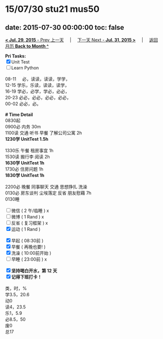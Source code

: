 # 15/07/30 stu21 mus50

date: 2015-07-30 00:00:00
toc: false
---
[**< Jul. 29, 2015** - Prev 上一天](/lifelogs/2015/07/d29.md) &nbsp; &nbsp; | &nbsp; &nbsp; [下一天 Next - **Jul. 31, 2015 >**](/lifelogs/2015/07/d31.md) &nbsp; &nbsp; |  &nbsp; &nbsp; [返回月历 **Back to Month ^**](/lifelogs/2015/07/index.md)
<br/><div><strong>Pri Tasks:</strong></div><div><input checked="true" type="checkbox"/>Unit Test</div><div><input type="checkbox"/>Learn Python</div><div><br clear="none"/></div><div>08-11     必，读读，读读，学学，</div><div>12-15 学乐，乐读，读读，读学，</div><div>16-19 学必，必学，学必，必必，</div><div>20-23 必必，必必，必必，必必，</div><div>00-02 必必，必。</div><div><br/></div><div><b># Time Detail</b></div><div>0830起</div><div>0900必 内务 30m</div><div>1100读 交通 听书 早餐 了解公司公寓 2h</div><div><strong>1230学 UnitTest 1.5h</strong></div><div><br clear="none"/></div><div>1330乐 午餐 租房事宜 1h</div><div>1530读 搬行李 阅读 2h</div><div><b>1630学 UnitTest 1h</b></div><div>1730必 住房问题 1h</div><div><strong>1830学 UnitTest 1h</strong></div><div><br clear="none"/></div><div>2200必 晚餐 同事聊天 交通 思想挣扎 洗澡</div><div>0130必 房东谈判 尘埃落定 反省 朋友慰藉 7h </div><div>0130睡</div><div><br/></div><div><input type="checkbox"/>微信 ( 2 午/临睡 ) x</div><div><input type="checkbox"/>微博 ( 1 Rand ) x</div><div><input type="checkbox"/>反省 ( 复习框架 ) x</div><div><input checked="true" type="checkbox"/>运动 ( 1 Rand ) </div><div><br/></div><div><input checked="true" type="checkbox"/>早起 ( 08:30前 ) </div><div><input checked="true" type="checkbox"/>早餐 ( 再晚也要! ) </div><div><input checked="true" type="checkbox"/>洗澡 ( 10:00前开始 ) <br/></div><div><input type="checkbox"/>早睡 ( 23:00前 ) x</div><div><b><br/></b></div><div><b><input checked="true" type="checkbox"/>坚持喝白开水，第 12 天</b></div><div><b><input checked="true" type="checkbox"/></b><b>记得</b><b>下班打卡！</b></div><div><br clear="none"/></div><div>类，时，%<br clear="none"/>学3.5，20.6<br clear="none"/>动0<br clear="none"/>读4，23.5<br clear="none"/>乐1，5.9<br clear="none"/>必8.5，50<br clear="none"/>废0<br clear="none"/>总17</div>
